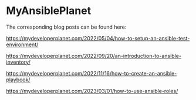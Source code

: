 # MyAnsiblePlanet

The corresponding blog posts can be found here: 

https://mydeveloperplanet.com/2022/05/04/how-to-setup-an-ansible-test-environment/

https://mydeveloperplanet.com/2022/09/20/an-introduction-to-ansible-inventory/

https://mydeveloperplanet.com/2022/11/16/how-to-create-an-ansible-playbook/

https://mydeveloperplanet.com/2023/03/01/how-to-use-ansible-roles/
